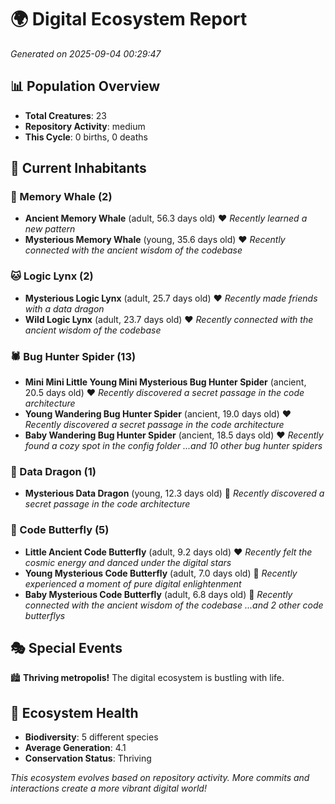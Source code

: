 # 🌍 Digital Ecosystem Report
*Generated on 2025-09-04 00:29:47*

## 📊 Population Overview
- **Total Creatures**: 23
- **Repository Activity**: medium
- **This Cycle**: 0 births, 0 deaths

## 👥 Current Inhabitants

### 🐋 Memory Whale (2)
- **Ancient Memory Whale** (adult, 56.3 days old) ❤️
  *Recently learned a new pattern*
- **Mysterious Memory Whale** (young, 35.6 days old) ❤️
  *Recently connected with the ancient wisdom of the codebase*

### 🐱 Logic Lynx (2)
- **Mysterious Logic Lynx** (adult, 25.7 days old) ❤️
  *Recently made friends with a data dragon*
- **Wild Logic Lynx** (adult, 23.7 days old) ❤️
  *Recently connected with the ancient wisdom of the codebase*

### 🕷️ Bug Hunter Spider (13)
- **Mini Mini Little Young Mini Mysterious Bug Hunter Spider** (ancient, 20.5 days old) ❤️
  *Recently discovered a secret passage in the code architecture*
- **Young Wandering Bug Hunter Spider** (ancient, 19.0 days old) ❤️
  *Recently discovered a secret passage in the code architecture*
- **Baby Wandering Bug Hunter Spider** (ancient, 18.5 days old) ❤️
  *Recently found a cozy spot in the config folder*
  *...and 10 other bug hunter spiders*

### 🐉 Data Dragon (1)
- **Mysterious Data Dragon** (young, 12.3 days old) 💛
  *Recently discovered a secret passage in the code architecture*

### 🦋 Code Butterfly (5)
- **Little Ancient Code Butterfly** (adult, 9.2 days old) ❤️
  *Recently felt the cosmic energy and danced under the digital stars*
- **Young Mysterious Code Butterfly** (adult, 7.0 days old) 💚
  *Recently experienced a moment of pure digital enlightenment*
- **Baby Mysterious Code Butterfly** (adult, 6.8 days old) 💚
  *Recently connected with the ancient wisdom of the codebase*
  *...and 2 other code butterflys*

## 🎭 Special Events

🏙️ **Thriving metropolis!** The digital ecosystem is bustling with life.

## 🔬 Ecosystem Health
- **Biodiversity**: 5 different species
- **Average Generation**: 4.1
- **Conservation Status**: Thriving

*This ecosystem evolves based on repository activity. More commits and interactions create a more vibrant digital world!*